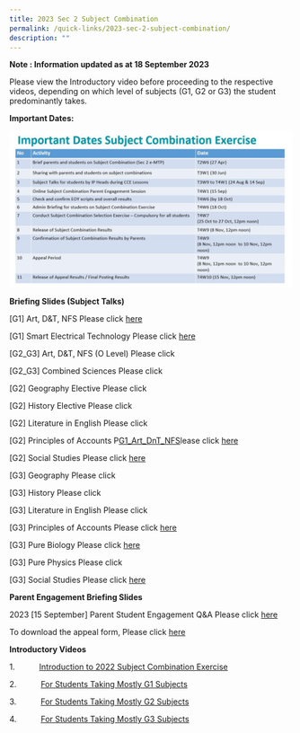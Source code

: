 ```yaml
---
title: 2023 Sec 2 Subject Combination
permalink: /quick-links/2023-sec-2-subject-combination/
description: ""
---
```

**Note : Information updated as at 18 September 2023**

Please view the Introductory video before proceeding to the respective videos, depending on which level of subjects (G1, G2 or G3) the student predominantly takes.

**Important Dates:**


![2023 Important dates for Sec 2 Subject Combination Exercise](/images/important%20dates%20for%20sec%202%20subject%20combination%20exercise%20(picture%20for%20school%20website).JPG)

**Briefing Slides (Subject Talks)**

[G1] Art, D&T, NFS Please click [here](/files/2022%20Sec%202%20Subject%20Combination/g1_art_d&t_nfs_2.pdf)

[G1] Smart Electrical Technology Please click [here](/files/2022%20Sec%202%20Subject%20Combination/g1_smart%20electrical%20technology.pdf)

[G2_G3] Art, D&T, NFS (O Level) Please click

[G2_G3] Combined Sciences Please click

[G2] Geography Elective Please click

[G2] History Elective Please click

[G2] Literature in English Please click

[G2] Principles of Accounts P[G1_Art_DnT_NFS]()lease click [here](/files/2022%20Sec%202%20Subject%20Combination/g2_principles%20of%20accounts.pdf) 

[G2] Social Studies Please click [here](/files/2022%20Sec%202%20Subject%20Combination/g2%20social%20studies.pdf)

[G3] Geography Please click

[G3] History Please click

[G3] Literature in English Please click

[G3] Principles of Accounts Please click [here](/files/2022%20Sec%202%20Subject%20Combination/g3_principles%20of%20accounts_4.pdf)

[G3] Pure Biology Please click [here](/files/2022%20Sec%202%20Subject%20Combination/g3_pure%20biology.pdf) 

[G3] Pure Physics Please click

[G3] Social Studies Please click [here](/files/2022%20Sec%202%20Subject%20Combination/g3_social%20studies.pdf)






**Parent Engagement Briefing Slides**

2023 [15 September] Parent Student Engagement Q&A Please click [here](/files/2023_15%20sept_%20parent%20student%20engagement%20-%20qna%20on%20subject%20combination_180923.pdf)

To download the appeal form, Please click [here](/files/2022%20Sec%202%20Subject%20Combination/sec%202%20subj%20combination_letter%20of%20appeal.pdf)

**Introductory Videos**



1\.           [Introduction to 2022 Subject Combination Exercise](https://www.loom.com/share/9426d2d03f204064b1d0ee0e052b192e)

2\.           [For Students Taking Mostly G1 Subjects](https://www.loom.com/share/8623a7569900463399807c38c417e8cb?sid=1f8afbd5-6c5a-4e4a-b207-17facaab63f6)

3\.           [For Students Taking Mostly G2 Subjects ](https://www.loom.com/share/f2a29ab112a0457f85f2da3c08ddd682?sid=c6b5a3c9-763a-4adf-b2b3-c85a58f59918)

4\.           [For Students Taking Mostly G3 Subjects](https://www.loom.com/share/cb9e5fe17fcb437db4c0b2a7d8e73df3?sid=eb146cb8-1b77-4d67-8a7a-0fa82fc4b7da)
